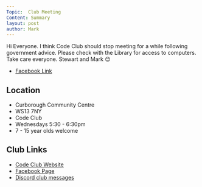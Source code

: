 ```yaml
---
Topic:  Club Meeting
Content: Summary
layout: post
author: Mark
---
```

Hi Everyone. I think Code Club should stop meeting for a while following government advice. Please check with the Library for access to computers. Take care everyone. Stewart and Mark 😊



* [Facebook Link](https://www.facebook.com/1481985248595237/posts/2630842913709459/)

## Location

* Curborough Community Centre
* WS13 7NY
* Code Club
* Wednesdays 5:30 - 6:30pm
* 7 - 15 year olds welcome

## Club Links

* [Code Club Website](https://lichfield-code-club.github.io/)
* [Facebook Page](https://www.facebook.com/LichfieldCoders)
* [Discord club messages](https://discord.gg/szz6xGK)
